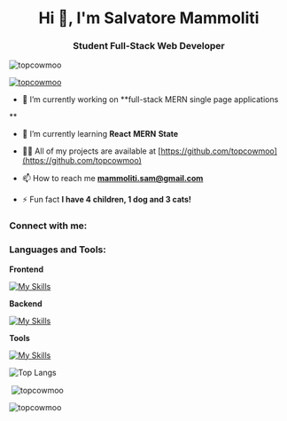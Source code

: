<h1 align="center">Hi 👋, I'm Salvatore Mammoliti</h1>
<h3 align="center">Student Full-Stack Web Developer</h3>

<p align="left"> <img src="https://komarev.com/ghpvc/?username=topcowmoo&label=Profile%20views&color=0e75b6&style=flat" alt="topcowmoo" /> </p>

<p align="left"> <a href="https://github.com/ryo-ma/github-profile-trophy"><img src="https://github-profile-trophy.vercel.app/?username=topcowmoo" alt="topcowmoo" /></a> </p>

- 🔭 I’m currently working on **full-stack MERN single page applications

**

- 🌱 I’m currently learning **React** **MERN** **State**

- 👨‍💻 All of my projects are available at [https://github.com/topcowmoo](https://github.com/topcowmoo)

- 📫 How to reach me **mammoliti.sam@gmail.com**

- ⚡ Fun fact **I have 4 children, 1 dog and 3 cats!**

<h3 align="left">Connect with me:</h3>
<p align="left">
</p>   

<h3 align="left">Languages and Tools:</h3>

**Frontend**

[![My Skills](https://simpleskill.icons.workers.dev/svg?i=JavaScript,HTML5,CSS3,React,vite,vitest,reactrouter,jQuery,TailwindCSS,Bootstrap,npm,webpack,pwa,bulma,jsonwebtokens,typescript,redux,handlebarsdotjs&perline=50&theme=light)](#)

**Backend**

[![My Skills](https://simpleskill.icons.workers.dev/svg?i=nodedotjs,express,mongodb,mongoose,mysql,sequelize,jest,gnubash,iterm2,markdown,graphql,apollographql,babel,dotenv,codemirror,prettier,eslint,swift,stripe&perline=50&theme=light)](#)

**Tools**

[![My Skills](https://simpleskill.icons.workers.dev/svg?i=git,github,gitlab,githubactions,githubpages,githubcopilot,nodemon,lighthouse,insomnia,postman,netlify,heroku,render,figma,frontendmentor,svg,codepen,visualstudiocode,sublimetext,xcode&perline=50&theme=light)](#)


![Top Langs](https://github-readme-stats.vercel.app/api/top-langs/?username=anuraghazra&hide_progress=false)

<p>&nbsp;<img align="center" src="https://github-readme-stats.vercel.app/api?username=topcowmoo&show_icons=true&locale=en" alt="topcowmoo" /></p>

<p><img align="center" src="https://github-readme-streak-stats.herokuapp.com/?user=topcowmoo&" alt="topcowmoo" /></p>

<!---
topcowmoo/topcowmoo is a ✨ special ✨ repository because its `README.md` (this file) appears on your GitHub profile.
You can click the Preview link to take a look at your changes.
--->
